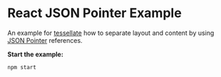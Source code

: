 # React JSON Pointer Example

An example for [tessellate](https://github.com/zalando-incubator/tessellate) how to separate layout and content by using [JSON Pointer](https://tools.ietf.org/html/rfc6901) references.

**Start the example:**

```bash
npm start
```
